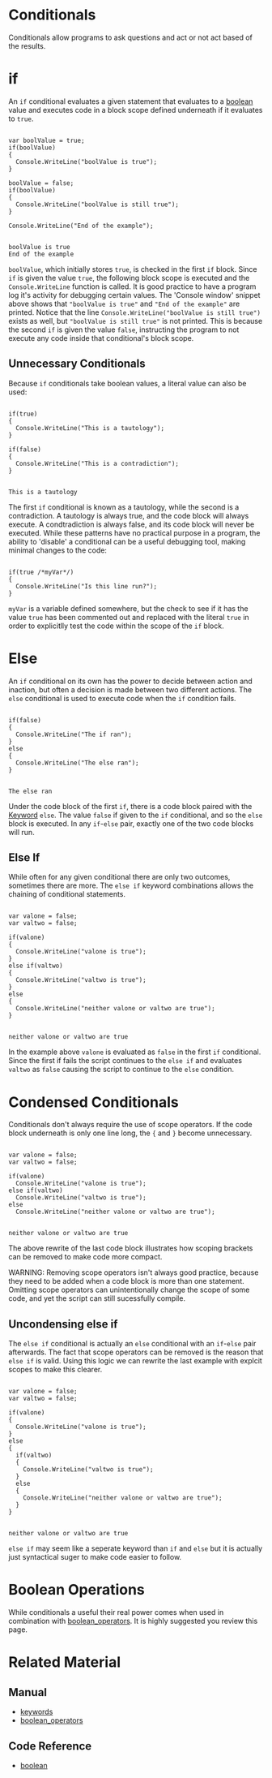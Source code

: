 # Conditionals

Conditionals allow programs to ask questions and act or not act based of the results.

# if
An `if` conditional evaluates a given statement that evaluates to a [boolean](https://plasmaengine.github.io/PlasmaDocs/Plasma1/C++/code_reference/lightning_base_types/boolean.md) value and executes code in a block scope defined underneath if it evaluates to `true`.

<pre><code class="language-csharp" name="if Conditional">
var boolValue = true;
if(boolValue)
{
  Console.WriteLine("boolValue is true");
}

boolValue = false;
if(boolValue)
{
  Console.WriteLine("boolValue is still true");
}

Console.WriteLine("End of the example");
</code></pre>
<pre><code name="Console window">
boolValue is true
End of the example
</code></pre>

`boolValue`, which initially stores `true`, is checked in the first `if` block.  Since `if` is given the value `true`, the following block scope is executed and the `Console.WriteLine` function is called.  It is good practice to have a program log it's activity for debugging certain values. The 'Console window' snippet above shows that `"boolValue is true"` and `"End of the example"` are printed.  Notice that the line `Console.WriteLine("boolValue is still true")` exists as well, but `"boolValue is still true"` is not printed.  This is because the second `if` is given the value `false`, instructing the program to not execute any code inside that conditional's block scope.

## Unnecessary Conditionals
Because `if` conditionals take boolean values, a literal value can also be used:

<pre><code class="language-csharp" name="Tautology and Contradiction">
if(true)
{
  Console.WriteLine("This is a tautology");
}

if(false)
{
  Console.WriteLine("This is a contradiction");
}
</code></pre>
<pre><code name="Console window">
This is a tautology
</code></pre>

The first `if` conditional is known as a tautology, while the second is a contradiction.  A tautology is always true, and the code block will always execute.  A condtradiction is always false, and its code block will never be executed.  While these patterns have no practical purpose in a program, the ability to 'disable' a conditional can be a useful debugging tool, making minimal changes to the code:

<pre><code class="language-csharp" name="Disabling an if conditional with a tautology">
if(true /*myVar*/)
{
  Console.WriteLine("Is this line run?");
}
</code></pre>

`myVar` is a variable defined somewhere, but the check to see if it has the value `true` has been commented out and replaced with the literal `true` in order to explicitlly test the code within the scope of the `if` block.

# Else
An `if` conditional on its own has the power to decide between action and inaction, but often a decision is made between two different actions. The `else` conditional is used to execute code when the `if` condition fails.

<pre><code class="language-csharp" name="else Conditional">
if(false)
{
  Console.WriteLine("The if ran");
}
else
{
  Console.WriteLine("The else ran");
}
</code></pre>
<pre><code name="Console window">
The else ran
</code></pre>

Under the code block of the first `if`, there is a code block paired with the [Keyword](https://plasmaengine.github.io/PlasmaDocs/Plasma1/Editor/Lightning/keywords.md) `else`.  The value `false` if given to the `if` conditional, and so the `else` block is executed. In any `if`-`else` pair, exactly one of the two code blocks will run.

## Else If
While often for any given conditional there are only two outcomes, sometimes there are more. The `else if` keyword combinations allows the chaining of conditional statements.

<pre><code class="language-csharp" name="else if Conditional">
var valone = false;
var valtwo = false;

if(valone)
{
  Console.WriteLine("valone is true");
}
else if(valtwo)
{
  Console.WriteLine("valtwo is true");
}
else
{
  Console.WriteLine("neither valone or valtwo are true");
}
</code></pre>
<pre><code name="Console window">
neither valone or valtwo are true
</code></pre>

In the example above `valone` is evaluated as `false` in the first `if` conditional. Since the first if fails the script continues to the `else if` and evaluates `valtwo` as `false` causing the script to continue to the `else` condition.

# Condensed Conditionals

Conditionals don't always require the use of scope operators. If the code block underneath is only one line long, the `{` and `}` become unnecessary.

<pre><code class="language-csharp" name="else if Conditional">
var valone = false;
var valtwo = false;

if(valone)
  Console.WriteLine("valone is true");
else if(valtwo)
  Console.WriteLine("valtwo is true");
else
  Console.WriteLine("neither valone or valtwo are true");
</code></pre>
<pre><code name="Console window">
neither valone or valtwo are true
</code></pre>

The above rewrite of the last code block illustrates how scoping brackets can be removed to make code more compact.

WARNING: Removing scope operators isn't always good practice, because they need to be added when a code block is more than one statement. Omitting scope operators can unintentionally change the scope of some code, and yet the script can still sucessfully compile.

##  Uncondensing else if
The `else if` conditional is actually an `else` conditional with an `if`-`else` pair afterwards. The fact that scope operators can be removed is the reason that `else if` is valid. Using this logic we can rewrite the last example with explcit scopes to make this clearer.

<pre><code class="language-csharp" name="else if Conditional">
var valone = false;
var valtwo = false;

if(valone)
{
  Console.WriteLine("valone is true");
}
else
{
  if(valtwo)
  {
    Console.WriteLine("valtwo is true");
  }
  else
  {
    Console.WriteLine("neither valone or valtwo are true");
  }
}
</code></pre>
<pre><code name="Console window">
neither valone or valtwo are true
</code></pre>

`else if` may seem like a seperate keyword than `if` and `else` but it is actually just syntactical suger to make code easier to follow.

# Boolean Operations
While conditionals a useful their real power comes when used in combination with [boolean_operators](https://plasmaengine.github.io/PlasmaDocs/Plasma1/Editor/Lightning/boolean_operators.md). It is highly suggested you review this page.

# Related Material
## Manual
- [keywords](https://plasmaengine.github.io/PlasmaDocs/Plasma1/Editor/Lightning/keywords.md)
- [boolean_operators](https://plasmaengine.github.io/PlasmaDocs/Plasma1/Editor/Lightning/boolean_operators.md)

## Code Reference
- [boolean](https://plasmaengine.github.io/PlasmaDocs/Plasma1/C++/code_reference/lightning_base_types/boolean.md) 